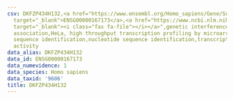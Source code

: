 ```yaml
---
csv: DKFZP434H132,<a href="https://www.ensembl.org/Homo_sapiens/Gene/Summary?db=core;g=ENSG00000167173"
  target="_blank">ENSG00000167173</a>,<a href="https://www.ncbi.nlm.nih.gov/pubmed/17216044"
  target="_blank"><i class="fas fa-file"></i></a>",genetic interference,functional
  association,HeLa, high throughput transcription profiling by microarray,nucleotide
  sequence identification,nucleotide sequence identification,transcriptional regulation,up-regulates
  activity
data_alias: DKFZP434H132
data_id: ENSG00000167173
data_numevidence: 1
data_species: Homo sapiens
data_taxid: '9606'
title: DKFZP434H132
---
```

